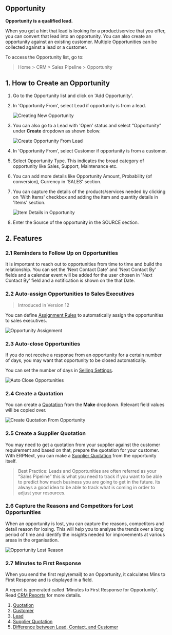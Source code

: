 ## Opportunity

**Opportunity is a qualified lead.**

When you get a hint that lead is looking for a product/service that you offer, you can convert that lead into an opportunity. You can also create an opportunity against an existing customer. Multiple Opportunities can be collected against a lead or a customer.

To access the Opportunity list, go to:

> Home > CRM > Sales Pipeline > Opportunity

## 1\. How to Create an Opportunity

1.  Go to the Opportunity list and click on 'Add Opportunity'.
2.  In 'Opportunity From', select Lead if opportunity is from a lead.
    
    ![Creating New Opportunity](https://docs.erpnext.com/files/creating-opportunity.gif)
    
3.  You can also go to a Lead with 'Open' status and select “Opportunity” under **Create** dropdown as shown below.
    
    ![Create Opportunity From Lead](https://docs.erpnext.com/files/lead-to-opportunity.png)
    
4.  In 'Opportunity From', select Customer if opportunity is from a customer.
    
5.  Select Opportunity Type. This indicates the broad category of opportunity like Sales, Support, Maintenance etc.
    
6.  You can add more details like Opportunity Amount, Probability (of conversion), Currency in 'SALES' section.
    
7.  You can capture the details of the products/services needed by clicking on 'With Items' checkbox and adding the item and quantity details in 'Items' section.
    
    ![Item Details in Opportunity](https://docs.erpnext.com/files/item-details-in-opportunity.png)
    
8.  Enter the Source of the opportunity in the SOURCE section.
    

## 2\. Features

### 2.1 Reminders to Follow Up on Opportunities

It is important to reach out to opportunities from time to time and build the relationship. You can set the 'Next Contact Date' and 'Next Contact By' fields and a calendar event will be added for the user chosen in 'Next Contact By' field and a notification is shown on the that Date.

### 2.2 Auto-assign Opportunities to Sales Executives

> Introduced in Version 12

You can define [Assignment Rules](https://docs.erpnext.com/docs/v13/user/manual/en/automation/assignment-rule) to automatically assign the opportunities to sales executives.

![Opportunity Assignment](https://docs.erpnext.com/files/opportunity-assignment-rule.png)

### 2.3 Auto-close Opportunities

If you do not receive a response from an opportunity for a certain number of days, you may want that opportunity to be closed automatically.

You can set the number of days in [Selling Settings](https://docs.erpnext.com/docs/v13/user/manual/en/selling/selling-settings).

![Auto Close Opportunities](https://docs.erpnext.com/files/auto-close-opportunities.png)

### 2.4 Create a Quotation

You can create a [Quotation](https://docs.erpnext.com/docs/v13/user/manual/en/selling/quotation) from the **Make** dropdown. Relevant field values will be copied over.

![Create Quotation From Opportunity](https://docs.erpnext.com/files/create-quotation-from-opportunity.png)

### 2.5 Create a Supplier Quotation

You may need to get a quotation from your supplier against the customer requirement and based on that, prepare the quotation for your customer. With ERPNext, you can make a [Supplier Quotation](https://docs.erpnext.com/docs/v13/user/manual/en/buying/supplier-quotation) from the opportunity itself.

> Best Practice: Leads and Opportunities are often referred as your “Sales Pipeline” this is what you need to track if you want to be able to predict how much business you are going to get in the future. Its always a good idea to be able to track what is coming in order to adjust your resources.

### 2.6 Capture the Reasons and Competitors for Lost Opportunities

When an opportunity is lost, you can capture the reasons, competitors and detail reason for losing. This will help you to analyse the trends over a long period of time and identify the insights needed for improvements at various areas in the organisation.

![Opportunity Lost Reason](https://docs.erpnext.com/files/Screenshot%202021-11-02%20at%2012.12.30%20PM.png)

### 2.7 Minutes to First Response

When you send the first reply(email) to an Opportunity, it calculates Mins to First Response and is displayed in a field.

A report is generated called 'Minutes to First Response for Opportunity'. Read [CRM Reports](https://docs.erpnext.com/docs/v13/user/manual/en/CRM/crm_reports) for more details.

1.  [Quotation](https://docs.erpnext.com/docs/v13/user/manual/en/selling/quotation.html)
2.  [Customer](https://docs.erpnext.com/docs/v13/user/manual/en/CRM/customer)
3.  [Lead](https://docs.erpnext.com/docs/v13/user/manual/en/CRM/lead)
4.  [Supplier Quotation](https://docs.erpnext.com/docs/v13/user/manual/en/buying/supplier-quotation)
5.  [Difference between Lead, Contact, and Customer](https://docs.erpnext.com/docs/v13/user/manual/en/CRM/articles/difference_between_lead_contact_and_customer)